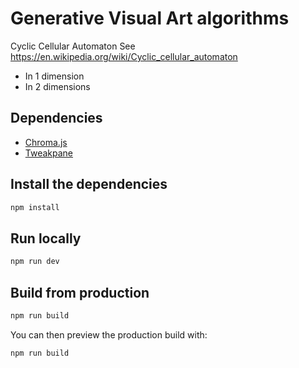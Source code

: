 # Generative Visual Art algorithms

Cyclic Cellular Automaton
See https://en.wikipedia.org/wiki/Cyclic_cellular_automaton

- In 1 dimension
- In 2 dimensions

## Dependencies

- [Chroma.js](https://github.com/gka/chroma.js/)
- [Tweakpane](https://github.com/cocopon/tweakpane)

## Install the dependencies

```bash
npm install
```

## Run locally

```bash
npm run dev
```

## Build from production

```bash
npm run build
```

You can then preview the production build with:

```bash
npm run build
```
